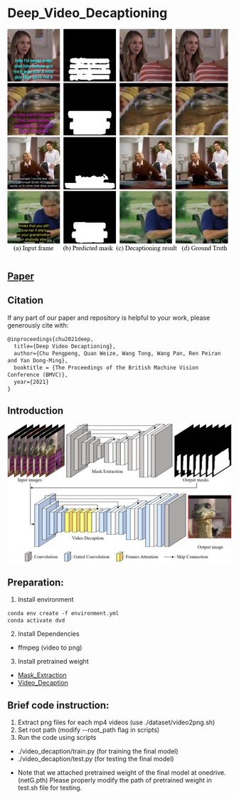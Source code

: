 # Deep_Video_Decaptioning
![teaser](https://github.com/Linya-lab/Video_Decaptioning/blob/master/images/teaser.png?raw=true)
## [Paper](https://www.bmvc2021-virtualconference.com/assets/papers/0651.pdf)

## Citation
If any part of our paper and repository is helpful to your work, please generously cite with:
```
@inproceedings{chu2021deep,
  title={Deep Video Decaptioning},
  author={Chu Pengpeng, Quan Weize, Wang Tong, Wang Pan, Ren Peiran and Yan Dong-Ming},
  booktitle = {The Proceedings of the British Machine Vision Conference (BMVC)},
  year={2021}
}
```

## Introduction
![network](https://github.com/Linya-lab/Video_Decaptioning/blob/master/images/network.png?raw=true)

## Preparation:
1. Install environment
```
conda env create -f environment.yml 
conda activate dvd
```
2. Install Dependencies
  - ffmpeg (video to png)

3. Install pretrained weight
  - [Mask_Extraction](https://maildhueducn-my.sharepoint.com/:u:/g/personal/2191420_mail_dhu_edu_cn/EaSYKsCiFoJBidxdfezACGsB4CfYak0hR_cGypUf9uN31A?e=aDCG3B)
  - [Video_Decaption](https://maildhueducn-my.sharepoint.com/:u:/g/personal/2191420_mail_dhu_edu_cn/EXQm-bYasU5Ag3221LoPAp8BBY7kOwyWfqlKAsCfBOnjZw?e=lsfMl6)

## Brief code instruction:
1. Extract png files for each mp4 videos (use ./dataset/video2png.sh)
2. Set root path (modify --root_path flag in scripts)
3. Run the code using scripts
  - ./video_decaption/train.py (for training the final model)
  - ./video_decaption/test.py (for testing the final model)
* Note that we attached pretrained weight of the final model at onedrive.(netG.pth)
  Please properly modify the path of pretrained weight in test.sh file for testing.
